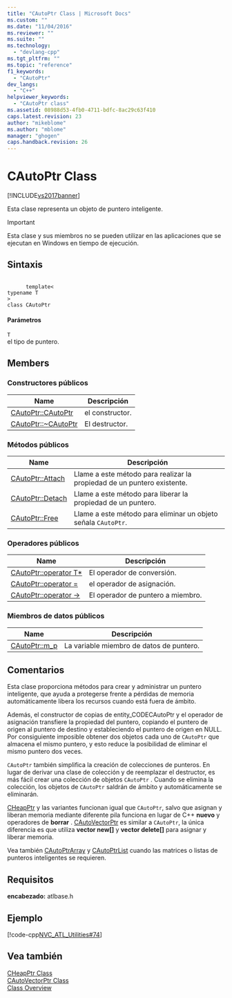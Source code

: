 ```yaml
---
title: "CAutoPtr Class | Microsoft Docs"
ms.custom: ""
ms.date: "11/04/2016"
ms.reviewer: ""
ms.suite: ""
ms.technology: 
  - "devlang-cpp"
ms.tgt_pltfrm: ""
ms.topic: "reference"
f1_keywords: 
  - "CAutoPtr"
dev_langs: 
  - "C++"
helpviewer_keywords: 
  - "CAutoPtr class"
ms.assetid: 08988d53-4fb0-4711-bdfc-8ac29c63f410
caps.latest.revision: 23
author: "mikeblome"
ms.author: "mblome"
manager: "ghogen"
caps.handback.revision: 26
---
```

# CAutoPtr Class
[!INCLUDE[vs2017banner](../../assembler/inline/includes/vs2017banner.md)]

Esta clase representa un objeto de puntero inteligente.  
  
> [!IMPORTANT]
>  Esta clase y sus miembros no se pueden utilizar en las aplicaciones que se ejecutan en Windows en tiempo de ejecución.  
  
## Sintaxis  
  
```  
  
      template<   
typename T  
>  
class CAutoPtr  
```  
  
#### Parámetros  
 `T`  
 el tipo de puntero.  
  
## Members  
  
### Constructores públicos  
  
|Name|Descripción|  
|----------|-----------------|  
|[CAutoPtr::CAutoPtr](../Topic/CAutoPtr::CAutoPtr.md)|el constructor.|  
|[CAutoPtr::~CAutoPtr](../Topic/CAutoPtr::~CAutoPtr.md)|El destructor.|  
  
### Métodos públicos  
  
|Name|Descripción|  
|----------|-----------------|  
|[CAutoPtr::Attach](../Topic/CAutoPtr::Attach.md)|Llame a este método para realizar la propiedad de un puntero existente.|  
|[CAutoPtr::Detach](../Topic/CAutoPtr::Detach.md)|Llame a este método para liberar la propiedad de un puntero.|  
|[CAutoPtr::Free](../Topic/CAutoPtr::Free.md)|Llame a este método para eliminar un objeto señala `CAutoPtr`.|  
  
### Operadores públicos  
  
|Name|Descripción|  
|----------|-----------------|  
|[CAutoPtr::operator T\*](../Topic/CAutoPtr::operator%20T*.md)|El operador de conversión.|  
|[CAutoPtr::operator \=](../Topic/CAutoPtr::operator%20=.md)|el operador de asignación.|  
|[CAutoPtr::operator \-\>](../Topic/CAutoPtr::operator%20-%3E.md)|El operador de puntero a miembro.|  
  
### Miembros de datos públicos  
  
|Name|Descripción|  
|----------|-----------------|  
|[CAutoPtr::m\_p](../Topic/CAutoPtr::m_p.md)|La variable miembro de datos de puntero.|  
  
## Comentarios  
 Esta clase proporciona métodos para crear y administrar un puntero inteligente, que ayuda a protegerse frente a pérdidas de memoria automáticamente libera los recursos cuando está fuera de ámbito.  
  
 Además, el constructor de copias de entity\_CODECAutoPtr y el operador de asignación transfiere la propiedad del puntero, copiando el puntero de origen al puntero de destino y estableciendo el puntero de origen en NULL.  Por consiguiente imposible obtener dos objetos cada uno de `CAutoPtr` que almacena el mismo puntero, y esto reduce la posibilidad de eliminar el mismo puntero dos veces.  
  
 `CAutoPtr` también simplifica la creación de colecciones de punteros.  En lugar de derivar una clase de colección y de reemplazar el destructor, es más fácil crear una colección de objetos `CAutoPtr` .  Cuando se elimina la colección, los objetos de `CAutoPtr` saldrán de ámbito y automáticamente se eliminarán.  
  
 [CHeapPtr](../../atl/reference/cheapptr-class.md) y las variantes funcionan igual que `CAutoPtr`, salvo que asignan y liberan memoria mediante diferente pila funciona en lugar de C\+\+ **nuevo** y operadores de **borrar** .  [CAutoVectorPtr](../../atl/reference/cautovectorptr-class.md) es similar a `CAutoPtr`, la única diferencia es que utiliza **vector new\[\]** y **vector delete\[\]** para asignar y liberar memoria.  
  
 Vea también [CAutoPtrArray](../../atl/reference/cautoptrarray-class.md) y [CAutoPtrList](../../atl/reference/cautoptrlist-class.md) cuando las matrices o listas de punteros inteligentes se requieren.  
  
## Requisitos  
 **encabezado:** atlbase.h  
  
## Ejemplo  
 [!code-cpp[NVC_ATL_Utilities#74](../../atl/codesnippet/CPP/cautoptr-class_1.cpp)]  
  
## Vea también  
 [CHeapPtr Class](../../atl/reference/cheapptr-class.md)   
 [CAutoVectorPtr Class](../../atl/reference/cautovectorptr-class.md)   
 [Class Overview](../../atl/atl-class-overview.md)